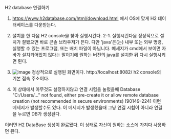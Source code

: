H2 database 연결하기

1. https://www.h2database.com/html/download.html 에서 OS에 맞게 H2 데이터베이스를 다운받는다.

2. 설치를 한 다음 H2 console을 찾아 실행시킨다.
   2-1. 실행시킨다음 정상적으로 설치가 잘됐으면 바로 콘솔 브라우저가 뜬다. 다만 'java'은(는) 내부 또는 외부 명령, 실행할 수 있는 프로그램, 또는
배치 파일이 아닙니다. 메세지가 cmd에서 보이면 자바가 설치되어있지 않다는 말이기에 원하는 버전의 java를 설치한 뒤 다시 실행시키면 된다.

3. ![image](https://github.com/sytp93/sytp93.github.io/assets/94149889/7eddb768-58a6-4b9a-a879-ee2e770025bb) 정상적으로 실행된 화면이다.
  http://localhost:8082/ h2 console의 기본 접속 주소이다.

4. 이 상태에서 아무것도 설정하지않고 연결 시험을 눌렀을때
   Database "C:/Users/..." not found, either pre-create it or allow remote database creation (not recommended in secure environments) [90149-224]
   이런 메세지가 발생할수도 있다.
   이 메세지가 발생했을때 그냥 연결 시험이 아니라 연결을 누르면 DB가 생성된다.

이러면 H2 DataBase 생성이 완료됐다. 이 상태로 자신이 원하는 소스에 가져다 사용하면 된다.
